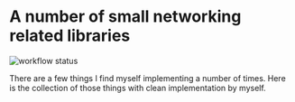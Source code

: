 # A number of small networking related libraries

![workflow status](https://github.com/nashidau/nettools/actions/workflows/c-cpp.yml/badge.svg)


There are a few things I find myself implementing a number of times.  Here is the collection of
those things with clean implementation by myself.

